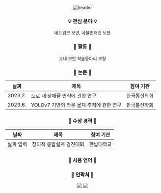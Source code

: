 <!-- 제목 -->
<div align="center">
  
  ![header](https://capsule-render.vercel.app/api?type=waving&color=gradient&height=150&section=header&text=Welcome!&fontColor=ffffff&fontSize=70&animation=fadeIn&fontAlignY=55)
</div>
<div align="center">

<!-- 소개 -->
### 💡 관심 분야 💡
네트워크 보안, 사물인터넷 보안
### 🌟 활동 🌟
교내 보안 학습동아리 부장
### 📖 논문 📖
|날짜|제목|참여 기관|
|------|---|---|
|2023.2.|도로 내 장애물 인식에 관한 연구|한국통신학회|
|2023.6.|YOLOv7 기반의 작은 물체 추적에 관한 연구|한국통신학회|
### 📖 수상 경력 📖
|날짜|제목|참여 기관|
|------|---|---|
|날짜 입력|창의적 종합설계 경진대회|한밭대학교|창의상|
### 👀 사용 언어 👀

### 💌 연락처 💌

<a href="https://garnet-raptor-461.notion.site/" target="_blank"><img src="https://img.shields.io/badge/Notion-000000?style=flat-square&logo=Notion&logoColor=white"/></a>
<a href="mailto:seulki00228@gmail.com"><img src="https://img.shields.io/badge/Gmail-EA4335?style=flat-square&logo=Gmail&logoColor=white&link=mailto:seulki00228@gmail.com"/></a>

<!-- 방문자 수, 커밋(사용 언어) 기록 -->

</div>

<!--
**seulgit2/seulgit2** is a ✨ _special_ ✨ repository because its `README.md` (this file) appears on your GitHub profile.

Here are some ideas to get you started:

- 🔭 I’m currently working on ...
- 🌱 I’m currently learning ...
- 👯 I’m looking to collaborate on ...
- 🤔 I’m looking for help with ...
- 💬 Ask me about ...
- 📫 How to reach me: ...
- 😄 Pronouns: ...
- ⚡ Fun fact: ...
-->
